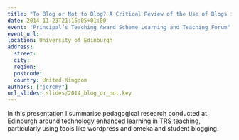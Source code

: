 ```yaml
---
title: "To Blog or Not to Blog? A Critical Review of the Use of Blogs in Teaching"
date: 2014-11-23T21:15:05+01:00
event: "Principal’s Teaching Award Scheme Learning and Teaching Forum"
event_url:
location: University of Edinburgh
address:
  street:
  city:
  region:
  postcode:
  country: United Kingdom
authors: ["jeremy"]
url_slides: slides/2014_blog_or_not.key
---
```


In this presentation I summarise pedagogical research conducted at Edinburgh around technology enhanced learning in TRS teaching, particularly using tools like wordpress and omeka and student blogging.